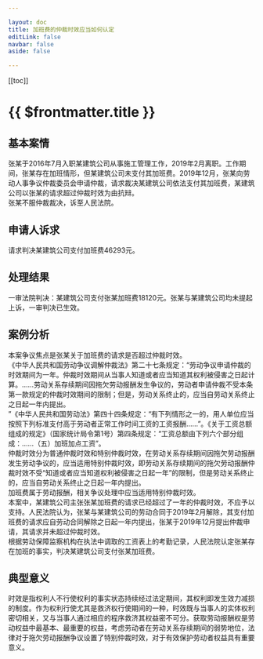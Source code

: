 ```yaml
---

layout: doc
title: 加班费的仲裁时效应当如何认定
editLink: false
navbar: false
aside: false

---
```


[[toc]]

# {{ $frontmatter.title }}

## 基本案情
张某于2016年7月入职某建筑公司从事施工管理工作，2019年2月离职。工作期间，张某存在加班情形，但某建筑公司未支付其加班费。2019年12月，张某向劳动人事争议仲裁委员会申请仲裁，请求裁决某建筑公司依法支付其加班费，某建筑公司以张某的请求超过仲裁时效为由抗辩。
<br>
张某不服仲裁裁决，诉至人民法院。

## 申请人诉求
请求判决某建筑公司支付加班费46293元。

## 处理结果
一审法院判决：某建筑公司支付张某加班费18120元。张某与某建筑公司均未提起上诉，一审判决已生效。

## 案例分析
本案争议焦点是张某关于加班费的请求是否超过仲裁时效。
<br>
《中华人民共和国劳动争议调解仲裁法》第二十七条规定：“劳动争议申请仲裁的时效期间为一年。仲裁时效期间从当事人知道或者应当知道其权利被侵害之日起计算。……劳动关系存续期间因拖欠劳动报酬发生争议的，劳动者申请仲裁不受本条第一款规定的仲裁时效期间的限制；但是，劳动关系终止的，应当自劳动关系终止之日起一年内提出。
<br>
”《中华人民共和国劳动法》第四十四条规定：“有下列情形之一的，用人单位应当按照下列标准支付高于劳动者正常工作时间工资的工资报酬……”。《关于工资总额组成的规定》（国家统计局令第1号）第四条规定：“工资总额由下列六个部分组成：……（五）加班加点工资”。
<br>
仲裁时效分为普通仲裁时效和特别仲裁时效，在劳动关系存续期间因拖欠劳动报酬发生劳动争议的，应当适用特别仲裁时效，即劳动关系存续期间的拖欠劳动报酬仲裁时效不受“知道或者应当知道权利被侵害之日起一年”的限制，但是劳动关系终止的，应当自劳动关系终止之日起一年内提出。
<br>
加班费属于劳动报酬，相关争议处理中应当适用特别仲裁时效。
<br>
本案中，某建筑公司主张张某加班费的请求已经超过了一年的仲裁时效，不应予以支持。人民法院认为，张某与某建筑公司的劳动合同于2019年2月解除，其支付加班费的请求应自劳动合同解除之日起一年内提出，张某于2019年12月提出仲裁申请，其请求并未超过仲裁时效。
<br>
根据劳动保障监察机构在执法中调取的工资表上的考勤记录，人民法院认定张某存在加班的事实，判决某建筑公司支付张某加班费。

## 典型意义
时效是指权利人不行使权利的事实状态持续经过法定期间，其权利即发生效力减损的制度。作为权利行使尤其是救济权行使期间的一种，时效既与当事人的实体权利密切相关，又与当事人通过相应的程序救济其权益密不可分。获取劳动报酬权是劳动权益中最基本、最重要的权益，考虑劳动者在劳动关系存续期间的弱势地位，法律对于拖欠劳动报酬争议设置了特别仲裁时效，对于有效保护劳动者权益具有重要意义。
